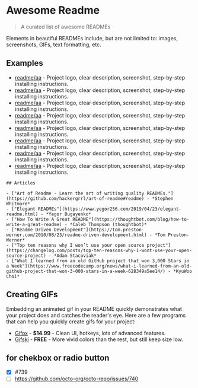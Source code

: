 # Awesome Readme

> A curated list of awesome READMEs

Elements in beautiful READMEs include, but are not limited to: images, screenshots, GIFs, text formatting, etc.

## Examples

- [readme/aa](https://github.com/SutharArun2001/aa) - Project logo, clear description, screenshot, step-by-step installing instructions.
- [readme/aa](https://github.com/SutharArun2001/aa) - Project logo, clear description, screenshot, step-by-step installing instructions.
- [readme/aa](https://github.com/SutharArun2001/aa) - Project logo, clear description, screenshot, step-by-step installing instructions.
- [readme/aa](https://github.com/SutharArun2001/aa) - Project logo, clear description, screenshot, step-by-step installing instructions.
- [readme/aa](https://github.com/SutharArun2001/aa) - Project logo, clear description, screenshot, step-by-step installing instructions.
- [readme/aa](https://github.com/SutharArun2001/aa) - Project logo, clear description, screenshot, step-by-step installing instructions.
- [readme/aa](https://github.com/SutharArun2001/aa) - Project logo, clear description, screenshot, step-by-step installing instructions.
- [readme/aa](https://github.com/SutharArun2001/aa) - Project logo, clear description, screenshot, step-by-step installing instructions.
```
## Articles

- ["Art of Readme - Learn the art of writing quality READMEs."](https://github.com/hackergrrl/art-of-readme#readme) - *Stephen Whitmore*
- ["Elegant READMEs"](https://www.yegor256.com/2019/04/23/elegant-readme.html) - *Yegor Bugayenko*
- ["How To Write A Great README"](https://thoughtbot.com/blog/how-to-write-a-great-readme) - *Caleb Thompson (thoughtbot)*
- ["Readme Driven Development"](https://tom.preston-werner.com/2010/08/23/readme-driven-development.html) - *Tom Preston-Werner*
- ["Top ten reasons why I won’t use your open source project"](https://changelog.com/posts/top-ten-reasons-why-i-wont-use-your-open-source-project) - *Adam Stacoviak*
- ["What I learned from an old GitHub project that won 3,000 Stars in a Week"](https://www.freecodecamp.org/news/what-i-learned-from-an-old-github-project-that-won-3-000-stars-in-a-week-628349a5ee14/) - *KyuWoo Choi*
```
## Creating GIFs

Embedding an animated gif in your README quickly demonstrates what your project does and catches the reader's eye. Here are a few programs that can help you quickly create gifs for your project:

- [Gifox](https://gifox.app) - **$14.99** - Clean UI, hotkeys, lots of advanced features.
- [Gifski](https://github.com/sindresorhus/Gifski#readme) - **FREE** - More vivid colors than the rest, but still keep size low.

## for chekbox or radio button
- [x] #739
- [ ] https://github.com/octo-org/octo-repo/issues/740
